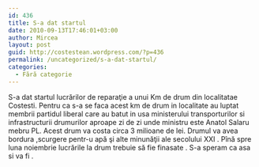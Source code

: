 ```yaml
---
id: 436
title: S-a dat startul
date: 2010-09-13T17:46:01+03:00
author: Mircea
layout: post
guid: http://costestean.wordpress.com/?p=436
permalink: /uncategorized/s-a-dat-startul/
categories:
  - Fără categorie
---
```

S-a dat startul lucrărilor de reparaţie a unui Km de drum din localitatae Costesti. Pentru ca s-a se faca acest km de drum in localitate au luptat membrii partidul liberal care au batut in usa ministerului transporturilor si infrastructurii drumurilor aproape zi de zi unde ministru este Anatol Salaru mebru PL. Acest drum va costa circa 3 milioane de lei. Drumul va avea bordura ,scurgere pentr-u apă şi alte minunăţii ale secolului XXI . Pînă spre luna noiembrie lucrările la drum trebuie să fie finasate . S-a speram ca asa si va fi .
